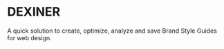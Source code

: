 # DEXINER
A quick solution to create, optimize, analyze and save Brand Style Guides for web design.
